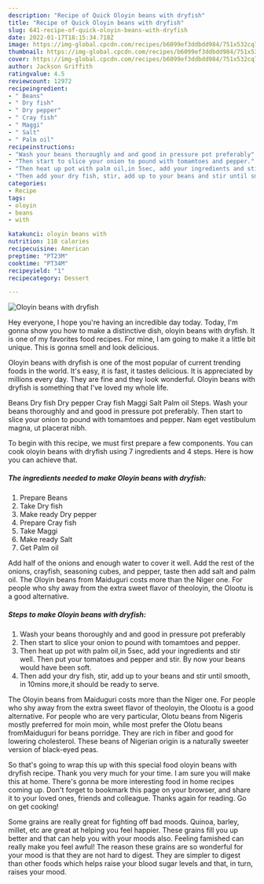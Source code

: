 ```yaml
---
description: "Recipe of Quick Oloyin beans with dryfish"
title: "Recipe of Quick Oloyin beans with dryfish"
slug: 641-recipe-of-quick-oloyin-beans-with-dryfish
date: 2022-01-17T18:15:34.718Z
image: https://img-global.cpcdn.com/recipes/b6099ef3ddbdd984/751x532cq70/oloyin-beans-with-dryfish-recipe-main-photo.jpg
thumbnail: https://img-global.cpcdn.com/recipes/b6099ef3ddbdd984/751x532cq70/oloyin-beans-with-dryfish-recipe-main-photo.jpg
cover: https://img-global.cpcdn.com/recipes/b6099ef3ddbdd984/751x532cq70/oloyin-beans-with-dryfish-recipe-main-photo.jpg
author: Jackson Griffith
ratingvalue: 4.5
reviewcount: 12972
recipeingredient:
- " Beans"
- " Dry fish"
- " Dry pepper"
- " Cray fish"
- " Maggi"
- " Salt"
- " Palm oil"
recipeinstructions:
- "Wash your beans thoroughly and and good in pressure pot preferably"
- "Then start to slice your onion to pound with tomamtoes and pepper."
- "Then heat up pot with palm oil,in 5sec, add your ingredients and stir well. Then put your tomatoes and pepper and stir. By now your beans would have been soft."
- "Then add your dry fish, stir, add up to your beans and stir until smooth, in 10mins more,it should be ready to serve."
categories:
- Recipe
tags:
- oloyin
- beans
- with

katakunci: oloyin beans with 
nutrition: 118 calories
recipecuisine: American
preptime: "PT23M"
cooktime: "PT34M"
recipeyield: "1"
recipecategory: Dessert

---
```



![Oloyin beans with dryfish](https://img-global.cpcdn.com/recipes/b6099ef3ddbdd984/751x532cq70/oloyin-beans-with-dryfish-recipe-main-photo.jpg)

Hey everyone, I hope you're having an incredible day today. Today, I'm gonna show you how to make a distinctive dish, oloyin beans with dryfish. It is one of my favorites food recipes. For mine, I am going to make it a little bit unique. This is gonna smell and look delicious.

Oloyin beans with dryfish is one of the most popular of current trending foods in the world. It's easy, it is fast, it tastes delicious. It is appreciated by millions every day. They are fine and they look wonderful. Oloyin beans with dryfish is something that I've loved my whole life.

Beans Dry fish Dry pepper Cray fish Maggi Salt Palm oil Steps. Wash your beans thoroughly and and good in pressure pot preferably. Then start to slice your onion to pound with tomamtoes and pepper. Nam eget vestibulum magna, ut placerat nibh.


To begin with this recipe, we must first prepare a few components. You can cook oloyin beans with dryfish using 7 ingredients and 4 steps. Here is how you can achieve that.

<!--inarticleads1-->

##### The ingredients needed to make Oloyin beans with dryfish:

1. Prepare  Beans
1. Take  Dry fish
1. Make ready  Dry pepper
1. Prepare  Cray fish
1. Take  Maggi
1. Make ready  Salt
1. Get  Palm oil


Add half of the onions and enough water to cover it well. Add the rest of the onions, crayfish, seasoning cubes, and pepper, taste then add salt and palm oil. The Oloyin beans from Maiduguri costs more than the Niger one. For people who shy away from the extra sweet flavor of theoloyin, the Olootu is a good alternative. 

<!--inarticleads2-->

##### Steps to make Oloyin beans with dryfish:

1. Wash your beans thoroughly and and good in pressure pot preferably
1. Then start to slice your onion to pound with tomamtoes and pepper.
1. Then heat up pot with palm oil,in 5sec, add your ingredients and stir well. Then put your tomatoes and pepper and stir. By now your beans would have been soft.
1. Then add your dry fish, stir, add up to your beans and stir until smooth, in 10mins more,it should be ready to serve.


The Oloyin beans from Maiduguri costs more than the Niger one. For people who shy away from the extra sweet flavor of theoloyin, the Olootu is a good alternative. For people who are very particular, Olotu beans from Nigeris mostly preferred for moin moin, while most prefer the Olotu beans fromMaiduguri for beans porridge. They are rich in fiber and good for lowering cholesterol. These beans of Nigerian origin is a naturally sweeter version of black-eyed peas. 

So that's going to wrap this up with this special food oloyin beans with dryfish recipe. Thank you very much for your time. I am sure you will make this at home. There's gonna be more interesting food in home recipes coming up. Don't forget to bookmark this page on your browser, and share it to your loved ones, friends and colleague. Thanks again for reading. Go on get cooking!

Some grains are really great for fighting off bad moods. Quinoa, barley, millet, etc are great at helping you feel happier. These grains fill you up better and that can help you with your moods also. Feeling famished can really make you feel awful! The reason these grains are so wonderful for your mood is that they are not hard to digest. They are simpler to digest than other foods which helps raise your blood sugar levels and that, in turn, raises your mood.
